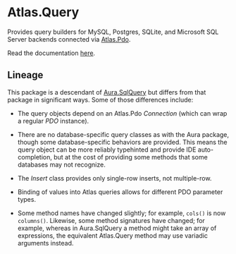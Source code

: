 # Atlas.Query

Provides query builders for MySQL, Postgres, SQLite, and Microsoft SQL Server
backends connected via [Atlas.Pdo][].

Read the documentation [here](http://atlasphp.io/cassini/query).

## Lineage

This package is a descendant of [Aura.SqlQuery][] but differs from that package
in significant ways. Some of those differences include:

- The query objects depend on an Atlas.Pdo _Connection_ (which can wrap a regular
  _PDO_ instance).

- There are no database-specific query classes as with the Aura package, though
  some database-specific behaviors are provided. This means the query object can
  be more reliably typehinted and provide IDE auto-completion, but at the cost
  of providing some methods that some databases may not   recognize.

- The _Insert_ class provides only single-row inserts, not multiple-row.

- Binding of values into Atlas queries allows for different PDO parameter
  types.

- Some method names have changed slightly; for example, `cols()` is now
  `columns()`. Likewise, some method signatures have changed; for example,
  whereas in Aura.SqlQuery a method might take an array of expressions,
  the equivalent Atlas.Query method may use variadic arguments instead.

[Atlas.Pdo]: https://github.com/atlasphp/Atlas.Pdo
[Aura.SqlQuery]: https://github.com/auraphp/Aura.SqlQuery

